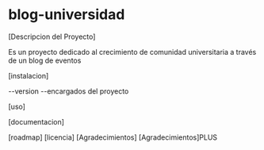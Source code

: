 # blog-universidad

[Descripcion del Proyecto]

Es un proyecto dedicado al crecimiento de comunidad universitaria a través de un blog de eventos

[instalacion]

--version
--encargados del proyecto

[uso]

[documentacion]

[roadmap]
[licencia]
[Agradecimientos]
[Agradecimientos]PLUS
